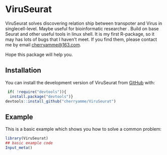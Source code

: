
# ViruSeurat

<!-- badges: start -->
<!-- badges: end -->

ViruSeurat solves discovering relation ship between transpoter and Virus in singlecell-level.
Maybe useful for bioinformatic researcher . Build on base Seurat and other useful tools in linux shell. 
It is my first R-package, so it may has lots of bugs that I haven't meet. If you find them, please contact me by email cherryamme@163.com.

Hope this package will help you.

## Installation

You can install the development version of ViruSeurat from [GitHub](https://github.com/) with:

``` r
 if( !require("devtools")){
  install.package("devtools")}
devtools::install_github("cherryamme/ViruSeurat")
```

## Example

This is a basic example which shows you how to solve a common problem:

``` r
library(ViruSeurat)
## basic example code
Input_meta()

```

